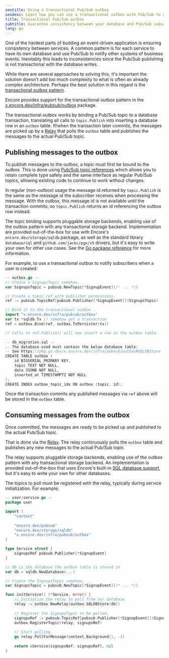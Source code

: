 ```yaml
---
seotitle: Using a transactional Pub/Sub outbox
seodesc: Learn how you can use a transactional outbox with Pub/Sub to guarantee consistency between your database and Pub/Sub subscribers
title: Transactional Pub/Sub outbox
subtitle: Guarantee consistency between your database and Pub/Sub subscribers
lang: go
---
```


One of the hardest parts of building an event-driven application is ensuring consistency between services.
A common pattern is for each service to have its own database and use Pub/Sub to notify other systems of business events.
Inevitably this leads to inconsistencies since the Pub/Sub publishing is not transactional with the database writes.

While there are several approaches to solving this, it's important the solution doesn't add too much complexity
to what is often an already complex architecture. Perhaps the best solution in this regard is the [transactional outbox pattern](https://softwaremill.com/microservices-101/).

Encore provides support for the transactional outbox pattern in the [x.encore.dev/infra/pubsub/outbox](https://pkg.go.dev/x.encore.dev/infra/pubsub/outbox) package.

The transactional outbox works by binding a Pub/Sub topic to a database transaction, translating all calls to `topic.Publish`
into inserting a database row in an `outbox` table. If/when the transaction later commits, the messages are picked up by
a [Relay](https://pkg.go.dev/x.encore.dev/infra/pubsub/outbox#Relay) that polls the `outbox` table and publishes the
messages to the actual Pub/Sub topic.

## Publishing messages to the outbox

To publish messages to the outbox, a topic must first be bound to the outbox. This is done using
[Pub/Sub topic references](/docs/primitives/pubsub#using-topic-references) which allows you to retain complete
type safety and the same interface as regular Pub/Sub topics, allowing existing code to continue to work without changes.

<Callout type="info">

In regular (non-outbox) usage the message id returned by `topic.Publish` is the same as the message id the subscriber
receives when processing the message. With the outbox, this message id is not available until the transaction commits,
so `topic.Publish` returns an id referencing the outbox row instead.

</Callout>


The topic binding supports pluggable storage backends, enabling use of the outbox pattern with any
transactional storage backend. Implementation are provided out-of-the-box for use with Encore's
`encore.dev/storage/sqldb` package, as well as the standard library `database/sql` and `github.com/jackc/pgx/v5` drivers,
but it's easy to write your own for other use cases.
See the [Go package reference](https://pkg.go.dev/x.encore.dev/infra/pubsub/outbox#PersistFunc) for more information.

For example, to use a transactional outbox to notify subscribers when a user is created:

```go
-- outbox.go --
// Create a SignupsTopic somehow.
var SignupsTopic = pubsub.NewTopic[*SignupEvent](/* ... */)

// Create a topic ref with publisher permissions.
ref := pubsub.TopicRef[pubsub.Publisher[*SignupEvent]](SignupsTopic)

// Bind it to the transactional outbox
import "x.encore.dev/infra/pubsub/outbox"
var tx *sqldb.Tx // somehow get a transaction
ref = outbox.Bind(ref, outbox.TxPersister(tx))

// Calls to ref.Publish() will now insert a row in the outbox table.

-- db_migration.sql --
-- The database used must contain the below database table:
-- See https://pkg.go.dev/x.encore.dev/infra/pubsub/outbox#SQLDBStore
CREATE TABLE outbox (
    id BIGSERIAL PRIMARY KEY,
    topic TEXT NOT NULL,
    data JSONB NOT NULL,
    inserted_at TIMESTAMPTZ NOT NULL
);
CREATE INDEX outbox_topic_idx ON outbox (topic, id);
```

Once the transaction commits any published messages via `ref` above will be stored in the `outbox` table.

## Consuming messages from the outbox

Once committed, the messages are ready to be picked up and published to the actual Pub/Sub topic.

That is done via the [Relay](https://pkg.go.dev/x.encore.dev/infra/pubsub/outbox#Relay).
The relay continuously polls the `outbox` table and publishes any new messages to the actual Pub/Sub topic.

The relay supports pluggable storage backends, enabling use of the outbox pattern with any
transactional storage backend. An implementation is provided out-of-the-box that uses Encore's built-in
[SQL database support](https://pkg.go.dev/x.encore.dev/infra/pubsub/outbox#SQLDBStore),
but it's easy to write your own for other databases.

The topics to poll must be registered with the relay, typically during service initialization. For example:

```go
-- user/service.go --
package user

import (
	"context"
	
    "encore.dev/pubsub"
    "encore.dev/storage/sqldb"
    "x.encore.dev/infra/pubsub/outbox"
)

type Service struct {
	signupsRef pubsub.Publisher[*SignupEvent]
}

// db is the database the outbox table is stored in
var db = sqldb.NewDatabase(...)

// Create the SignupsTopic somehow.
var SignupsTopic = pubsub.NewTopic[*SignupEvent](/* ... */)

func initService() (*Service, error) {
    // Initialize the relay to poll from our database.
	relay := outbox.NewRelay(outbox.SQLDBStore(db))
	
	// Register the SignupsTopic to be polled.
    signupsRef := pubsub.TopicRef[pubsub.Publisher[*SignupEvent]](SignupsTopic)
	outbox.RegisterTopic(relay, signupsRef)
	
	// Start polling.
	go relay.PollForMessage(context.Background(), -1)
	
	return &Service{signupsRef: signupsRef}, nil
}
```
